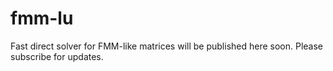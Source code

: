 # fmm-lu
Fast direct solver for FMM-like matrices will be published here soon. Please subscribe for updates. 
